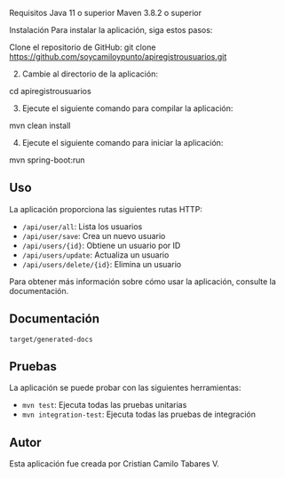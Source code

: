 Requisitos
Java 11 o superior
Maven 3.8.2 o superior

Instalación
Para instalar la aplicación, siga estos pasos:

Clone el repositorio de GitHub:
git clone https://github.com/soycamiloypunto/apiregistrousuarios.git


2. Cambie al directorio de la aplicación:

cd apiregistrousuarios


3. Ejecute el siguiente comando para compilar la aplicación:

mvn clean install


4. Ejecute el siguiente comando para iniciar la aplicación:

mvn spring-boot:run


## Uso

La aplicación proporciona las siguientes rutas HTTP:

* `/api/user/all`: Lista los usuarios
* `/api/user/save`: Crea un nuevo usuario
* `/api/users/{id}`: Obtiene un usuario por ID
* `/api/users/update`: Actualiza un usuario
* `/api/users/delete/{id}`: Elimina un usuario

Para obtener más información sobre cómo usar la aplicación, consulte la documentación.

## Documentación

`target/generated-docs`

## Pruebas

La aplicación se puede probar con las siguientes herramientas:

* `mvn test`: Ejecuta todas las pruebas unitarias
* `mvn integration-test`: Ejecuta todas las pruebas de integración

## Autor

Esta aplicación fue creada por Cristian Camilo Tabares V.
